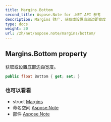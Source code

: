 ```yaml
---
title: Margins.Bottom
second_title: Aspose.Note for .NET API 参考
description: Margins 财产. 获取或设置底部边距宽度
type: docs
weight: 30
url: /zh/net/aspose.note/margins/bottom/
---
```

## Margins.Bottom property

获取或设置底部边距宽度。

```csharp
public float Bottom { get; set; }
```

### 也可以看看

* struct [Margins](../)
* 命名空间 [Aspose.Note](../../margins/)
* 部件 [Aspose.Note](../../../)


